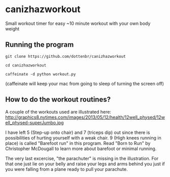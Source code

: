 # canizhazworkout
Small workout timer for easy ~10 minute workout with your own body weight

## Running the program

`git clone https://github.com/dottenbr/canizhazworkout`

`cd canizhazworkout`

`caffeinate -d python workout.py`

(caffeinate will keep your mac from going to sleep of turning the screen off)

## How to do the workout routines?

A couple of the workouts used are illustrated here:
http://graphics8.nytimes.com/images/2013/05/12/health/12well_physed/12well_physed-superJumbo.jpg

I have left 5 (Step-up onto chair) and 7 (triceps dip) out since there is possibilities of hurting yourself
with a weak chair. 9 (High knees running in place) is called "Barefoot run" in this program.
Read "Born to Run" by Christopher McDougall to learn more about barefoot or minimal running.

The very last excercise, "the parachuter" is missing in the illustration. For that one just lie on your belly 
and raise your legs and arms behind you just if you were falling from a plane ready to pull your parachute.
